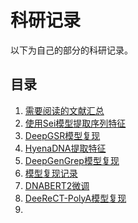 # 科研记录

以下为自己的部分的科研记录。

## 目录

1. [需要阅读的文献汇总](需要阅读的文献汇总.md)
2. [使用Sei模型提取序列特征](使用Sei模型提取序列特征.md)
3. [DeepGSR模型复现](DeepGSR模型复现.md)
4. [HyenaDNA提取特征](HyenaDNA提取特征.md)
5. [DeepGenGrep模型复现](DeepGenGrep模型复现.md)
6. [模型复现记录](模型复现记录.md)
7. [DNABERT2微调](DNABERT2微调.md)
8. [DeeReCT-PolyA模型复现](DeeReCT-PolyA模型复现.md)
9. 
